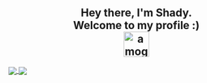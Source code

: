 <H2 align="center">
  <abc>
    <br> Hey there, I'm Shady. </br>
    Welcome to my profile :) </br> 
    <img src="https://media1.giphy.com/media/v1.Y2lkPTc5MGI3NjExYTAwMjNjZjMxNWY5MjljMDA5ZDUxMTczMDMwZDEyNjcxNzk4Yzk2MCZjdD1n/RtdRhc7TxBxB0YAsK6/giphy.gif" alt="amogus" width=50>
  </abc>
</H2>
<a href="https://github.com/anuraghazra/github-readme-stats">
  <img align="center" src="https://github-readme-stats.vercel.app/api?username=shady2532&bg_color=00000000&theme=calm" />
</a>
<a href="https://github.com/anuraghazra/convoychat">
  <img align="center" src="https://www.citypng.com/public/uploads/preview/-41601318596qfyeqk7mvf.png" />
</a>





<!--[![Anurag's GitHub stats](https://github-readme-stats.vercel.app/api?username=shady2532&bg_color=00000000&theme=onedark)](https://github.com/anuraghazra/github-readme-stats)
[![Top Langs](https://github-readme-stats.vercel.app/api/top-langs/?username=shady2532&bg_color=00000000&theme=onedark)](https://github.com/anuraghazra/github-readme-stats)
-->

<!--
**shady2532/shady2532** is a ✨ _special_ ✨ repository because its `README.md` (this file) appears on your GitHub profile.

Here are some ideas to get you started:

- 🔭 I’m currently working on ...
- 🌱 I’m currently learning ...
- 👯 I’m looking to collaborate on ...
- 🤔 I’m looking for help with ...
- 💬 Ask me about ...
- 📫 How to reach me: ...
- 😄 Pronouns: ...
- ⚡ Fun fact: ...
-->
